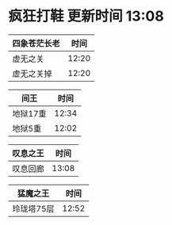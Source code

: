# 疯狂打鞋 更新时间 13:08

| 四象苍茫长老   | 时间    |
|--------|-------|
| 虚无之关 | 12:20 |
| 虚无之关掉 | 12:20 |

| 间王   | 时间    |
|--------|-------|
| 地狱17重 | 12:34 |
| 地狱5重 | 12:02 |

| 叹息之王   | 时间    |
|--------|-------|
| 叹息回廊 | 13:08 |

| 猛魔之王   | 时间    |
|--------|-------|
| 玲珑塔75层 | 12:52 |